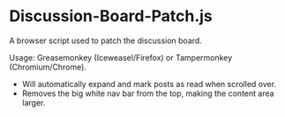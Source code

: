 # Discussion-Board-Patch.js
A browser script used to patch the discussion board.

Usage: Greasemonkey (Iceweasel/Firefox) or Tampermonkey (Chromium/Chrome).

* Will automatically expand and mark posts as read when scrolled over.
* Removes the big white nav bar from the top, making the content area larger.
